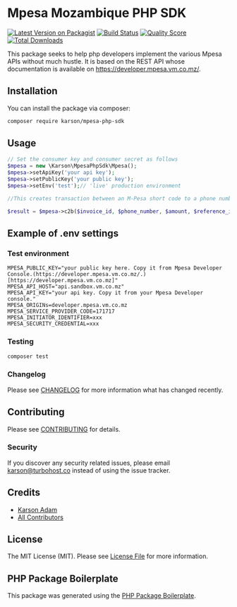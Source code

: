 # Mpesa Mozambique PHP SDK

[![Latest Version on Packagist](https://img.shields.io/packagist/v/karson/mpesa-php-sdk.svg?style=flat-square)](https://packagist.org/packages/karson/mpesa-php-sdk)
[![Build Status](https://img.shields.io/travis/karson/mpesa-php-sdk/master.svg?style=flat-square)](https://travis-ci.org/karson/mpesa-php-sdk)
[![Quality Score](https://img.shields.io/scrutinizer/g/karson/mpesa-php-sdk.svg?style=flat-square)](https://scrutinizer-ci.com/g/karson/mpesa-php-sdk)
[![Total Downloads](https://img.shields.io/packagist/dt/karson/mpesa-php-sdk.svg?style=flat-square)](https://packagist.org/packages/karson/mpesa-php-sdk)

This package seeks to help php developers implement the various Mpesa APIs without much hustle. It is based on the REST API whose documentation is available on https://developer.mpesa.vm.co.mz/.

## Installation

You can install the package via composer:

```bash
composer require karson/mpesa-php-sdk
```

## Usage

``` php
// Set the consumer key and consumer secret as follows
$mpesa = new \Karson\MpesaPhpSdk\Mpesa();
$mpesa->setApiKey('your api key');
$mpesa->setPublicKey('your public key');
$mpesa->setEnv('test');// 'live' production environment 

//This creates transaction between an M-Pesa short code to a phone number registered on M-Pesa.

$result = $mpesa->c2b($invoice_id, $phone_number, $amount, $reference_id, $shortcode);
```

## Example of .env settings

### Test environment

```
MPESA_PUBLIC_KEY="your public key here. Copy it from Mpesa Developer Console.(https://developer.mpesa.vm.co.mz/.)[https://developer.mpesa.vm.co.mz]"
MPESA_API_HOST="api.sandbox.vm.co.mz"
MPESA_API_KEY="your api key. Copy it from your Mpesa Developer console."
MPESA_ORIGINs=developer.mpesa.vm.co.mz
MPESA_SERVICE_PROVIDER_CODE=171717
MPESA_INITIATOR_IDENTIFIER=xxx
MPESA_SECURITY_CREDENTIAL=xxx

```

### Testing

``` bash
composer test
```

### Changelog

Please see [CHANGELOG](CHANGELOG.md) for more information what has changed recently.

## Contributing

Please see [CONTRIBUTING](CONTRIBUTING.md) for details.

### Security

If you discover any security related issues, please email karson@turbohost.co instead of using the issue tracker.

## Credits

- [Karson Adam](https://github.com/karson)
- [All Contributors](../../contributors)

## License

The MIT License (MIT). Please see [License File](LICENSE.md) for more information.

## PHP Package Boilerplate

This package was generated using the [PHP Package Boilerplate](https://laravelpackageboilerplate.com).
